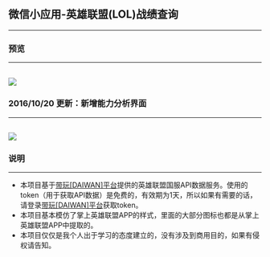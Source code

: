 ## 微信小应用-英雄联盟(LOL)战绩查询
-----
### 预览
-----
![](https://github.com/xiaowenxia/weapp-lolgame/blob/master/lolgame.gif)
-----
### 2016/10/20 更新：新增能力分析界面
-----
![](https://github.com/xiaowenxia/weapp-lolgame/blob/master/lolgame-ability.png)
-----
### 说明
-----
* 本项目基于[带玩[DAIWAN]平台](http://www.games-cube.com/)提供的英雄联盟国服API数据服务。使用的token（用于获取API数据）是免费的，有效期为1天，所以如果有需要的话，请登录[带玩[DAIWAN]平台](http://www.games-cube.com/)获取token。
* 本项目基本模仿了掌上英雄联盟APP的样式，里面的大部分图标也都是从掌上英雄联盟APP中提取的。
* 本项目仅仅是我个人出于学习的态度建立的，没有涉及到商用目的，如果有侵权请告知。
